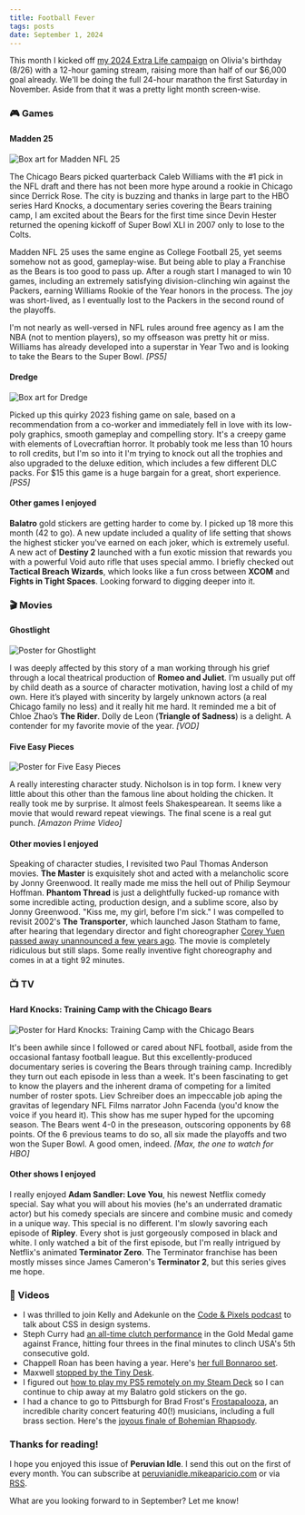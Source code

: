 ```yaml
---
title: Football Fever
tags: posts
date: September 1, 2024
---
```


This month I kicked off [my 2024 Extra Life campaign](https://idol.pe/donate) on Olivia's birthday (8/26) with a 12-hour gaming stream, raising more than half of our $6,000 goal already. We'll be doing the full 24-hour marathon the first Saturday in November. Aside from that it was a pretty light month screen-wise. 

### 🎮 Games

#### Madden 25

<img src="https://peruvianidle.mikeaparicio.com/assets/images/madden-nfl-25.png" alt="Box art for Madden NFL 25" class="boxart">

The Chicago Bears picked quarterback Caleb Williams with the #1 pick in the NFL draft and there has not been more hype around a rookie in Chicago since Derrick Rose. The city is buzzing and thanks in large part to the HBO series Hard Knocks, a documentary series covering the Bears training camp, I am excited about the Bears for the first time since Devin Hester returned the opening kickoff of Super Bowl XLI in 2007 only to lose to the Colts.

Madden NFL 25 uses the same engine as College Football 25, yet seems somehow not as good, gameplay-wise. But being able to play a Franchise as the Bears is too good to pass up. After a rough start I managed to win 10 games, including an extremely satisfying division-clinching win against the Packers, earning Williams Rookie of the Year honors in the process. The joy was short-lived, as I eventually lost to the Packers in the second round of the playoffs.

I'm not nearly as well-versed in NFL rules around free agency as I am the NBA (not to mention players), so my offseason was pretty hit or miss. Williams has already developed into a superstar in Year Two and is looking to take the Bears to the Super Bowl. _[PS5]_

#### Dredge

<img src="https://peruvianidle.mikeaparicio.com/assets/images/dredge.png" alt="Box art for Dredge" class="boxart">

Picked up this quirky 2023 fishing game on sale, based on a recommendation from a co-worker and immediately fell in love with its low-poly graphics, smooth gameplay and compelling story. It's a creepy game with elements of Lovecraftian horror. It probably took me less than 10 hours to roll credits, but I'm so into it I'm trying to knock out all the trophies and also upgraded to the deluxe edition, which includes a few different DLC packs. For $15 this game is a huge bargain for a great, short experience. _[PS5]_

#### Other games I enjoyed

**Balatro** gold stickers are getting harder to come by. I picked up 18 more this month (42 to go). A new update included a quality of life setting that shows the highest sticker you've earned on each joker, which is extremely useful. A new act of **Destiny 2** launched with a fun exotic mission that rewards you with a powerful Void auto rifle that uses special ammo. I briefly checked out **Tactical Breach Wizards**, which looks like a fun cross between **XCOM** and **Fights in Tight Spaces**. Looking forward to digging deeper into it.

### 🎬 Movies

#### Ghostlight

<img src="https://peruvianidle.mikeaparicio.com/assets/images/ghostlight.jpg" alt="Poster for Ghostlight" class="boxart">

I was deeply affected by this story of a man working through his grief through a local theatrical production of **Romeo and Juliet**. I’m usually put off by child death as a source of character motivation, having lost a child of my own. Here it’s played with sincerity by largely unknown actors (a real Chicago family no less) and it really hit me hard. It reminded me a bit of Chloe Zhao’s **The Rider**. Dolly de Leon (**Triangle of Sadness**) is a delight. A contender for my favorite movie of the year. _[VOD]_

#### Five Easy Pieces

<img src="https://peruvianidle.mikeaparicio.com/assets/images/five-easy-pieces.jpg" alt="Poster for Five Easy Pieces" class="boxart">

A really interesting character study. Nicholson is in top form. I knew very little about this other than the famous line about holding the chicken. It really took me by surprise. It almost feels Shakespearean. It seems like a movie that would reward repeat viewings. The final scene is a real gut punch. _[Amazon Prime Video]_

#### Other movies I enjoyed

Speaking of character studies, I revisited two Paul Thomas Anderson movies. **The Master** is exquisitely shot and acted with a melancholic score by Jonny Greenwood. It really made me miss the hell out of Philip Seymour Hoffman. **Phantom Thread** is just a delightfully fucked-up romance with some incredible acting, production design, and a sublime score, also by Jonny Greenwood. "Kiss me, my girl, before I'm sick." I was compelled to revisit 2002's **The Transporter**, which launched Jason Statham to fame, after hearing that legendary director and fight choreographer [Corey Yuen passed away unannounced a few years ago](https://variety.com/2024/film/news/corey-yuen-dead-hong-kong-director-action-choreographer-1236104907/). The movie is completely ridiculous but still slaps. Some really inventive fight choreography and comes in at a tight 92 minutes.

### 📺 TV

#### Hard Knocks: Training Camp with the Chicago Bears

<img src="https://peruvianidle.mikeaparicio.com/assets/images/hard-knocks.png" alt="Poster for Hard Knocks: Training Camp with the Chicago Bears" class="boxart">

It's been awhile since I followed or cared about NFL football, aside from the occasional fantasy football league. But this excellently-produced documentary series is covering the Bears through training camp. Incredibly they turn out each episode in less than a week. It's been fascinating to get to know the players and the inherent drama of competing for a limited number of roster spots. Liev Schreiber does an impeccable job aping the gravitas of legendary NFL Films narrator John Facenda (you'd know the voice if you heard it). This show has me super hyped for the upcoming season. The Bears went 4-0 in the preseason, outscoring opponents by 68 points. Of the 6 previous teams to do so, all six made the playoffs and two won the Super Bowl. A good omen, indeed. _[Max, the one to watch for HBO]_

#### Other shows I enjoyed

I really enjoyed **Adam Sandler: Love You**, his newest Netflix comedy special. Say what you will about his movies (he's an underrated dramatic actor) but his comedy specials are sincere and combine music and comedy in a unique way. This special is no different. I'm slowly savoring each episode of **Ripley**. Every shot is just gorgeously composed in black and white. I only watched a bit of the first episode, but I'm really intrigued by Netflix's animated **Terminator Zero**. The Terminator franchise has been mostly misses since James Cameron's **Terminator 2**, but this series gives me hope.

### 📱 Videos

* I was thrilled to join Kelly and Adekunle on the [Code & Pixels podcast](https://youtu.be/GZhoH0NEjys?si=9-4ARklNBpJ8TslF) to talk about CSS in design systems.
* Steph Curry had [an all-time clutch performance](https://youtu.be/s0EV_Ci6zlY?si=ZJHH0oBzYSbsylD9) in the Gold Medal game against France, hitting four threes in the final minutes to clinch USA's 5th consecutive gold.
* Chappell Roan has been having a year. Here's [her full Bonnaroo set](https://youtu.be/1OpJa-QNopU?si=TsbeULLsXwyBLdyx).
* Maxwell [stopped by the Tiny Desk](https://youtu.be/Zig0cfRdqsE?si=q3jGCJSJy8bOWFeK).
* I figured out [how to play my PS5 remotely on my Steam Deck](https://youtu.be/ay90MnuYuZA?si=C_m4q9PgG_WONPbq) so I can continue to chip away at my Balatro gold stickers on the go.
* I had a chance to go to Pittsburgh for Brad Frost's [Frostapalooza](https://bradfrost.com/blog/post/frostapalooza-in-photos-and-videos/), an incredible charity concert featuring 40(!) musicians, including a full brass section. Here's the [joyous finale of Bohemian Rhapsody](https://youtu.be/VdN9FQ7bvKM).

### Thanks for reading!

I hope you enjoyed this issue of **Peruvian Idle**. I send this out on the first of every month. You can subscribe at [peruvianidle.mikeaparicio.com](https://peruvianidle.mikeaparicio.com) or via [RSS](https://peruvianidle.mikeaparicio.com/feed.xml).

What are you looking forward to in September? Let me know!